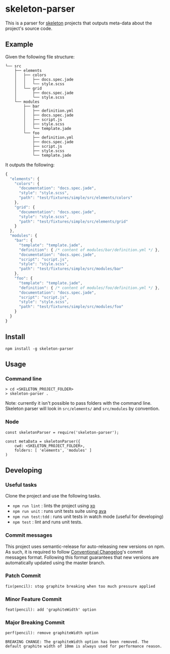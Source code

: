 # skeleton-parser

This is a parser for [skeleton](https://github.com/ginetta/skeleton) projects that outputs meta-data about the project's source code.

## Example

Given the following file structure:

```
└── src
    ├── elements
    │   ├── colors
    │   │   ├── docs.spec.jade
    │   │   └── style.scss
    │   └── grid
    │       ├── docs.spec.jade
    │       └── style.scss
    └── modules
        ├── bar
        │   ├── definition.yml
        │   ├── docs.spec.jade
        │   ├── script.js
        │   ├── style.scss
        │   └── template.jade
        └── foo
            ├── definition.yml
            ├── docs.spec.jade
            ├── script.js
            ├── style.scss
            └── template.jade
```

It outputs the following:

```js
{
  "elements": {
    "colors": {
      "documentation": "docs.spec.jade",
      "style": "style.scss",
      "path": "test/fixtures/simple/src/elements/colors"
    },
    "grid": {
      "documentation": "docs.spec.jade",
      "style": "style.scss",
      "path": "test/fixtures/simple/src/elements/grid"
    }
  },
  "modules": {
    "bar": {
      "template": "template.jade",
      "definition": { /* content of modules/bar/definition.yml */ },
      "documentation": "docs.spec.jade",
      "script": "script.js",
      "style": "style.scss",
      "path": "test/fixtures/simple/src/modules/bar"
    },
    "foo": {
      "template": "template.jade",
      "definition": { /* content of modules/foo/definition.yml */ },
      "documentation": "docs.spec.jade",
      "script": "script.js",
      "style": "style.scss",
      "path": "test/fixtures/simple/src/modules/foo"
    }
  }
}
```

## Install

`npm install -g skeleton-parser`

## Usage

### Command line

```
> cd <SKELETON_PROJECT_FOLDER>
> skeleton-parser .
```

Note: currently it isn't possible to pass folders with the command line. Skeleton parser will look in `src/elements/` and `src/modules` by convention.

### Node

```
const skeletonParser = require('skeleton-parser');

const metaData = skeletonParser({
	cwd: <SKELETON_PROJECT_FOLDER>,
	folders: [ 'elements', 'modules' ]
)
```

## Developing

### Useful tasks 

Clone the project and use the following tasks.

- `npm run lint` : lints the project using [xo](https://github.com/sindresorhus/xo)
- `npm run unit` : runs unit tests suite using [ava](https://github.com/avajs/ava)
- `npm run test:tdd` : runs unit tests in watch mode (useful for developing)
- `npm test` : lint and runs unit tests.


### Commit messages

This project uses semantic-release for auto-releasing new versions on npm. As such, it is required to follow [Conventional Changelog](https://github.com/conventional-changelog/conventional-changelog-angular/blob/master/convention.md)'s commit messages format. Following this format guarantees that new versions are automatically updated using the master branch.

### Patch Commit

```
fix(pencil): stop graphite breaking when too much pressure applied
```

### Minor Feature Commit

```
feat(pencil): add 'graphiteWidth' option
```

### Major Breaking Commit

```
perf(pencil): remove graphiteWidth option

BREAKING CHANGE: The graphiteWidth option has been removed. The default graphite width of 10mm is always used for performance reason.
```




